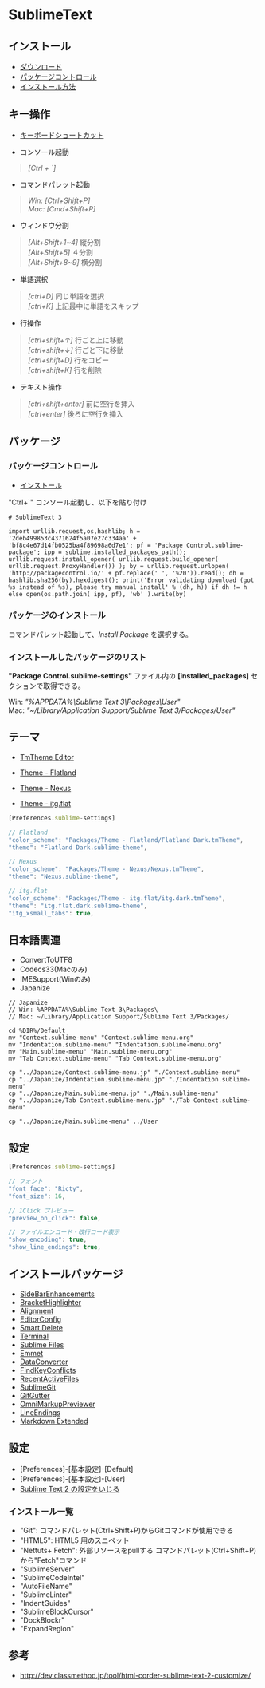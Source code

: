 # SublimeText

## インストール

- [ダウンロード](http://www.sublimetext.com/)
- [パッケージコントロール](http://wbond.net/sublime_packages/package_control)
- [インストール方法](http://wbond.net/sublime_packages/package_control/installation)

## キー操作

- [キーボードショートカット](http://wakamsha.github.io/dev.cm/appendix/cheatsheet/sublimetext.html)

- コンソール起動
> *[Ctrl + `]*

- コマンドパレット起動
> *Win: [Ctrl+Shift+P]*  
> *Mac: [Cmd+Shift+P]*  

- ウィンドウ分割
> *[Alt+Shift+1~4]* 縦分割  
> *[Alt+Shift+5]*   ４分割  
> *[Alt+Shift+8~9]* 横分割  

- 単語選択
> *[ctrl+D]* 同じ単語を選択  
> *[ctrl+K]* 上記最中に単語をスキップ  

- 行操作
> *[ctrl+shift+↑]* 行ごと上に移動  
> *[ctrl+shift+↓]* 行ごと下に移動  
> *[ctrl+shift+D]*  行をコピー  
> *[ctrl+shift+K]*  行を削除  

- テキスト操作
> *[ctrl+shift+enter]* 前に空行を挿入  
> *[ctrl+enter]*       後ろに空行を挿入  



## パッケージ

### パッケージコントロール

- [インストール](https://sublime.wbond.net/installation)

"Ctrl+`" コンソール起動し、以下を貼り付け

```
# SublimeText 3

import urllib.request,os,hashlib; h = '2deb499853c4371624f5a07e27c334aa' + 'bf8c4e67d14fb0525ba4f89698a6d7e1'; pf = 'Package Control.sublime-package'; ipp = sublime.installed_packages_path(); urllib.request.install_opener( urllib.request.build_opener( urllib.request.ProxyHandler()) ); by = urllib.request.urlopen( 'http://packagecontrol.io/' + pf.replace(' ', '%20')).read(); dh = hashlib.sha256(by).hexdigest(); print('Error validating download (got %s instead of %s), please try manual install' % (dh, h)) if dh != h else open(os.path.join( ipp, pf), 'wb' ).write(by)
```


### パッケージのインストール

コマンドパレット起動して、*Install Package* を選択する。

### インストールしたパッケージのリスト

**"Package Control.sublime-settings"** ファイル内の **[installed_packages]** セクションで取得できる。

Win: *"%APPDATA%\Sublime Text 3\Packages\User"*  
Mac: *"~/Library/Application Support/Sublime Text 3/Packages/User"*  


## テーマ

- [TmTheme Editor](http://tmtheme-editor.herokuapp.com/)

- [Theme - Flatland](https://github.com/thinkpixellab/flatland)
- [Theme - Nexus](https://github.com/EleazarCrusader/nexus-theme)
- [Theme - itg.flat](https://github.com/itsthatguy/theme-itg-flat)

```js
[Preferences.sublime-settings]

// Flatland
"color_scheme": "Packages/Theme - Flatland/Flatland Dark.tmTheme",
"theme": "Flatland Dark.sublime-theme",

// Nexus
"color_scheme": "Packages/Theme - Nexus/Nexus.tmTheme",
"theme": "Nexus.sublime-theme",

// itg.flat
"color_scheme": "Packages/Theme - itg.flat/itg.dark.tmTheme",
"theme": "itg.flat.dark.sublime-theme",
"itg_xsmall_tabs": true,
```


## 日本語関連

- ConvertToUTF8
- Codecs33(Macのみ)
- IMESupport(Winのみ)
- Japanize

```shell
// Japanize
// Win: %APPDATA%\Sublime Text 3\Packages\
// Mac: ~/Library/Application Support/Sublime Text 3/Packages/

cd %DIR%/Default
mv "Context.sublime-menu" "Context.sublime-menu.org"
mv "Indentation.sublime-menu" "Indentation.sublime-menu.org"
mv "Main.sublime-menu" "Main.sublime-menu.org"
mv "Tab Context.sublime-menu" "Tab Context.sublime-menu.org"

cp "../Japanize/Context.sublime-menu.jp" "./Context.sublime-menu"
cp "../Japanize/Indentation.sublime-menu.jp" "./Indentation.sublime-menu"
cp "../Japanize/Main.sublime-menu.jp" "./Main.sublime-menu"
cp "../Japanize/Tab Context.sublime-menu.jp" "./Tab Context.sublime-menu"

cp "../Japanize/Main.sublime-menu" ../User
```


## 設定

```js
[Preferences.sublime-settings]

// フォント
"font_face": "Ricty",
"font_size": 16,

// 1Click プレビュー 
"preview_on_click": false,

// ファイルエンコード・改行コード表示
"show_encoding": true,
"show_line_endings": true,
```


## インストールパッケージ

- [SideBarEnhancements](https://sublime.wbond.net/packages/SideBarEnhancements)
- [BracketHighlighter](https://sublime.wbond.net/packages/BracketHighlighter)
- [Alignment](https://sublime.wbond.net/packages/Alignment)
- [EditorConfig](https://sublime.wbond.net/packages/EditorConfig)
- [Smart Delete](https://sublime.wbond.net/packages/Smart%20Delete)
- [Terminal](https://sublime.wbond.net/packages/Terminal)
- [Sublime Files](https://sublime.wbond.net/packages/Sublime%20Files)
- [Emmet](https://sublime.wbond.net/packages/Emmet)
- [DataConverter](https://sublime.wbond.net/packages/DataConverter)
- [FindKeyConflicts](https://sublime.wbond.net/packages/FindKeyConflicts)
- [RecentActiveFiles](https://sublime.wbond.net/packages/RecentActiveFiles)
- [SublimeGit](https://sublime.wbond.net/packages/SublimeGit)
- [Git​Gutter](https://sublime.wbond.net/packages/GitGutter)
- [OmniMarkupPreviewer](https://sublime.wbond.net/packages/OmniMarkupPreviewer)
- [LineEndings](https://sublime.wbond.net/packages/LineEndings)
- [Markdown Extended](https://sublime.wbond.net/packages/Markdown%20Extended)


## 設定

- [Preferences]-[基本設定]-[Default]
- [Preferences]-[基本設定]-[User]
- [Sublime Text 2 の設定をいじる](http://blue-ham-cake1024.hatenablog.com/entry/2012/09/07/Sublime_Text_2_%E3%81%AE%E8%A8%AD%E5%AE%9A%E3%82%92%E3%81%84%E3%81%98%E3%82%8B)

### インストール一覧

- "Git": コマンドパレット(Ctrl+Shift+P)からGitコマンドが使用できる
- "HTML5": HTML5 用のスニペット
- "Nettuts+ Fetch": 外部リソースをpullする
コマンドパレット(Ctrl+Shift+P)から"Fetch"コマンド
- "SublimeServer"
- "SublimeCodeIntel"
- "AutoFileName"
- "SublimeLinter"
- "IndentGuides"
- "SublimeBlockCursor"
- "DockBlockr"
- "ExpandRegion"

## 参考

- <http://dev.classmethod.jp/tool/html-corder-sublime-text-2-customize/>






